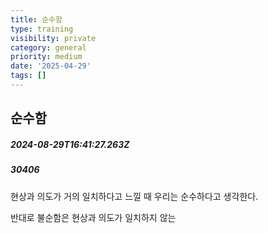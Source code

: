 ```yaml
---
title: 순수함
type: training
visibility: private
category: general
priority: medium
date: '2025-04-29'
tags: []
---
```

## 순수함
##### 2024-08-29T16:41:27.263Z
##### 30406

<p>현상과 의도가 거의 일치하다고 느낄 때 우리는 순수하다고 생각한다.</p><p>반대로 불순함은 현상과 의도가 일치하지 않는</p>
